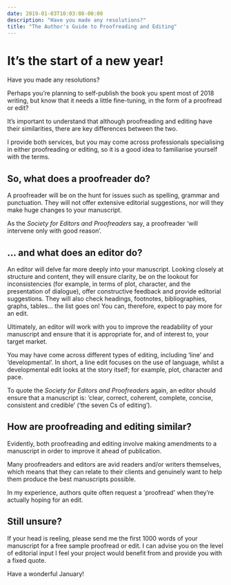 ```yaml
---
date: 2019-01-03T10:03:08-00:00
description: "Have you made any resolutions?"
title: "The Author's Guide to Proofreading and Editing"
---
```

# It’s the start of a new year!

Have you made any resolutions?

Perhaps you’re planning to self-publish the book you spent most of 2018 writing, but know that it needs a little fine-tuning, in the form of a proofread or edit?

It’s important to understand that although proofreading and editing have their similarities, there are key differences between the two.

I provide both services, but you may come across professionals specialising in either proofreading or editing, so it is a good idea to familiarise yourself with the terms.

## So, what does a proofreader do?

A proofreader will be on the hunt for issues such as spelling, grammar and punctuation. They will not offer extensive editorial suggestions, nor will they make huge changes to your manuscript.

As the _Society for Editors and Proofreaders_ say, a proofreader ‘will intervene only with good reason’.

## ... and what does an editor do?

An editor will delve far more deeply into your manuscript. Looking closely at structure and content, they will ensure clarity, be on the lookout for inconsistencies (for example, in terms of plot, character, and the presentation of dialogue), offer constructive feedback and provide editorial suggestions. They will also check headings, footnotes, bibliographies, graphs, tables... the list goes on! You can, therefore, expect to pay more for an edit.

Ultimately, an editor will work with you to improve the readability of your manuscript and ensure that it is appropriate for, and of interest to, your target market.

You may have come across different types of editing, including ‘line’ and ‘developmental’. In short, a line edit focuses on the use of language, whilst a developmental edit looks at the story itself; for example, plot, character and pace.

To quote the _Society for Editors and Proofreaders_ again, an editor should ensure that a manuscript is: ‘clear, correct, coherent, complete, concise, consistent and credible’ (‘the seven Cs of editing’).

## How are proofreading and editing similar?

Evidently, both proofreading and editing involve making amendments to a manuscript in order to improve it ahead of publication.

Many proofreaders and editors are avid readers and/or writers themselves, which means that they can relate to their clients and genuinely want to help them produce the best manuscripts possible.

In my experience, authors quite often request a 'proofread' when they’re actually hoping for an edit.

## Still unsure?

If your head is reeling, please send me the first 1000 words of your manuscript for a free sample proofread or edit. I can advise you on the level of editorial input I feel your project would benefit from and provide you with a fixed quote.

Have a wonderful January!
